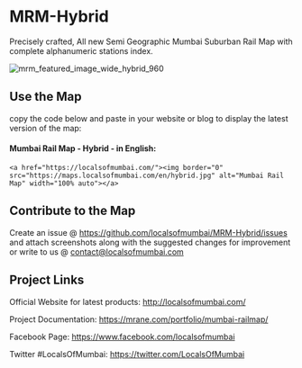 # MRM-Hybrid
Precisely crafted, All new Semi Geographic Mumbai Suburban Rail Map with complete alphanumeric stations index.

![mrm_featured_image_wide_hybrid_960](https://user-images.githubusercontent.com/9861917/63509522-fe11f000-c4f9-11e9-9763-10443dd03252.jpg)

## Use the Map
copy the code below and paste in your website or blog to display the latest version of the map:

#### Mumbai Rail Map - Hybrid - in English:
```
<a href="https://localsofmumbai.com/"><img border="0" src="https://maps.localsofmumbai.com/en/hybrid.jpg" alt="Mumbai Rail Map" width="100% auto"></a>
```

## Contribute to the Map

Create an issue @ https://github.com/localsofmumbai/MRM-Hybrid/issues and attach screenshots along with the suggested changes for improvement or write to us @ contact@localsofmumbai.com

## Project Links

Official Website for latest products:
http://localsofmumbai.com/

Project Documentation:
https://mrane.com/portfolio/mumbai-railmap/

Facebook Page:
https://www.facebook.com/localsofmumbai

Twitter #LocalsOfMumbai:
https://twitter.com/LocalsOfMumbai
